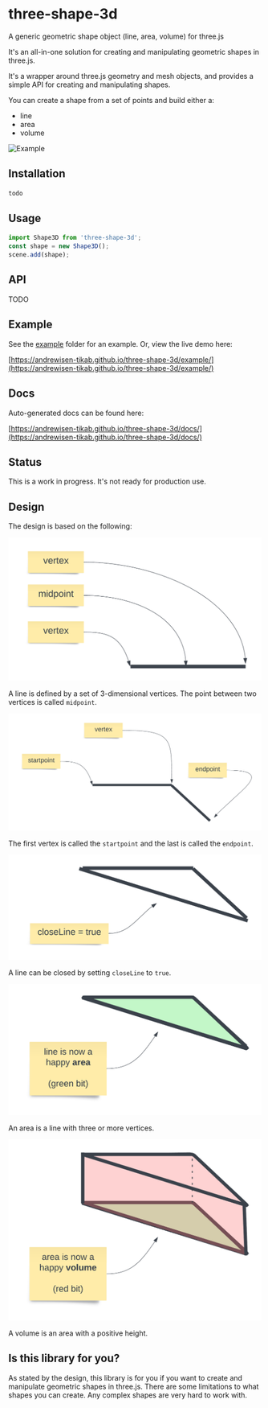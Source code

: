 # three-shape-3d

A generic geometric shape object (line, area, volume) for three.js

It's an all-in-one solution for creating and manipulating geometric shapes in three.js.

It's a wrapper around three.js geometry and mesh objects, and provides a simple API for creating and manipulating shapes.

You can create a shape from a set of points and build either a:

-   line
-   area
-   volume

![Example](https://github.com/andrewisen-tikab/three-shape-3d/blob/feature/resources/example.gif 'Example')

## Installation

```bash
todo
```

## Usage

```ts
import Shape3D from 'three-shape-3d';
const shape = new Shape3D();
scene.add(shape);
```

## API

TODO

## Example

See the [example](./example) folder for an example.
Or, view the live demo here:

[https://andrewisen-tikab.github.io/three-shape-3d/example/](https://andrewisen-tikab.github.io/three-shape-3d/example/)

## Docs

Auto-generated docs can be found here:

[https://andrewisen-tikab.github.io/three-shape-3d/docs/](https://andrewisen-tikab.github.io/three-shape-3d/docs/)

## Status

This is a work in progress. It's not ready for production use.

## Design

The design is based on the following:

![Design](https://github.com/andrewisen-tikab/three-shape-3d/blob/feature/resources/definition-01.png 'Design')

A line is defined by a set of 3-dimensional vertices. The point between two vertices is called `midpoint`.

![Design](https://github.com/andrewisen-tikab/three-shape-3d/blob/feature/resources/definition-02.png 'Design')

The first vertex is called the `startpoint` and the last is called the `endpoint`.

![Design](https://github.com/andrewisen-tikab/three-shape-3d/blob/feature/resources/definition-03.png 'Design')

A line can be closed by setting `closeLine` to `true`.

![Design](https://github.com/andrewisen-tikab/three-shape-3d/blob/feature/resources/definition-04.png 'Design')

An area is a line with three or more vertices.

![Design](https://github.com/andrewisen-tikab/three-shape-3d/blob/feature/resources/definition-05.png 'Design')

A volume is an area with a positive height.

## Is this library for you?

As stated by the design, this library is for you if you want to create and manipulate geometric shapes in three.js.
There are some limitations to what shapes you can create. Any complex shapes are very hard to work with.

```

```

